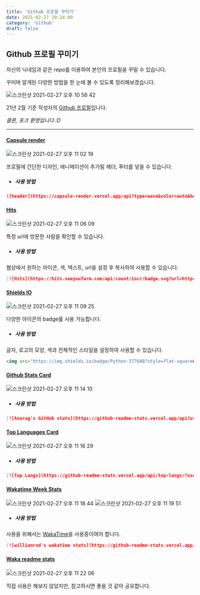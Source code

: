 ```yaml
---
title: 'Github 프로필 꾸미기'
date: 2021-02-27 20:24:00
category: 'Github'
draft: false
---
```


## Github 프로필 꾸미기

자신의 닉네임과 같은 repo를 이용하여 본인의 프로필을 꾸밀 수 있습니다.

꾸미며 알게된 다양한 방법을 한 눈에 볼 수 있도록 정리해보겠습니다.

![스크린샷 2021-02-27 오후 10 56 42](https://user-images.githubusercontent.com/26461307/109389248-28decf00-794f-11eb-9a14-c89611f650ff.png)

21년 2월 기준 작성자의 [Github 프로필](https://github.com/hyesungoh/hyesungoh)입니다.

<i>클론, 포크 환영입니다 :D</i>

---

#### [Capsule render](https://github.com/kyechan99/capsule-render)

![스크린샷 2021-02-27 오후 11 02 19](https://user-images.githubusercontent.com/26461307/109389419-d9e56980-794f-11eb-81aa-da1aa43181b5.png)

프로필에 간단한 디자인, 애니메이션이 추가됨 헤더, 푸터를 넣을 수 있습니다.

- ##### 사용 방법

```md
![header](https://capsule-render.vercel.app/api?type=wave&color=auto&height=300&section=header&text=capsule%20render&fontSize=90)
```

#### [Hits](https://hits.seeyoufarm.com/)

![스크린샷 2021-02-27 오후 11 06 09](https://user-images.githubusercontent.com/26461307/109389569-62fca080-7950-11eb-8971-67a3676ef950.png)

특정 url에 방문한 사람을 확인할 수 있습니다.

- ##### 사용 방법

웹상에서 원하는 아이콘, 색, 텍스트, url을 설정 후 복사하여 사용할 수 있습니다.

```md
[![Hits](https://hits.seeyoufarm.com/api/count/incr/badge.svg?url=https%3A%2F%2Fgithub.com%2Fhyesungoh&count_bg=%2379C83D&title_bg=%23555555&icon=&icon_color=%23E7E7E7&title=hits&edge_flat=false)](https://hits.seeyoufarm.com)
```

#### [Shields IO](https://shields.io/)

![스크린샷 2021-02-27 오후 11 09 25](https://user-images.githubusercontent.com/26461307/109389705-d7cfda80-7950-11eb-85b0-bec0b2157df9.png)

다양한 아이콘의 badge를 사용 가능합니다.

- ##### 사용 방법

글자, 로고의 모양, 색과 전체적인 스타일을 설정하여 사용할 수 있습니다.

```md
<img src="https://img.shields.io/badge/Python-3776AB?style=flat-square&logo=Python&logoColor=white"/>
```

#### [Github Stats Card](https://github.com/anuraghazra/github-readme-stats#github-stats-card)

![스크린샷 2021-02-27 오후 11 14 10](https://user-images.githubusercontent.com/26461307/109389828-8116d080-7951-11eb-8151-f0e673958eec.png)

- ##### 사용 방법

```md
[![Anurag's GitHub stats](https://github-readme-stats.vercel.app/api?username=anuraghazra)](https://github.com/anuraghazra/github-readme-stats)
```

#### [Top Languages Card](https://github.com/anuraghazra/github-readme-stats#top-languages-card)

![스크린샷 2021-02-27 오후 11 16 29](https://user-images.githubusercontent.com/26461307/109389894-d521b500-7951-11eb-9dbf-9b3e88867b67.png)

- ##### 사용 방법

```md
[![Top Langs](https://github-readme-stats.vercel.app/api/top-langs/?username=anuraghazra)](https://github.com/anuraghazra/github-readme-stats)
```

#### [Wakatime Week Stats](https://github.com/anuraghazra/github-readme-stats#wakatime-week-stats)

![스크린샷 2021-02-27 오후 11 18 44](https://user-images.githubusercontent.com/26461307/109389949-2467e580-7952-11eb-9e5a-ddf9bfba8829.png)
![스크린샷 2021-02-27 오후 11 19 51](https://user-images.githubusercontent.com/26461307/109389983-4c574900-7952-11eb-9798-2a26e1f1c59b.png)

- ##### 사용 방법

사용을 위해서는 [WakaTime](https://wakatime.com/dashboard)을 사용중이여야 합니다.

```md
[![willianrod's wakatime stats](https://github-readme-stats.vercel.app/api/wakatime?username=willianrod)](https://github.com/anuraghazra/github-readme-stats)
```

#### [Waka readme stats](https://github.com/anmol098/waka-readme-stats)

![스크린샷 2021-02-27 오후 11 22 06](https://user-images.githubusercontent.com/26461307/109390034-9ccea680-7952-11eb-94d0-220f25155471.png)

직접 사용은 해보지 않았지만, 참고하시면 좋을 것 같아 공유합니다.
